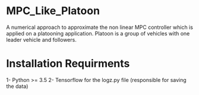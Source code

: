 # MPC_Like_Platoon

A numerical approach to approximate the non linear MPC controller which is applied on a platooning application.  Platoon is a group of vehicles with one leader vehicle and followers.

# Installation Requirments
1- Python >= 3.5
2- Tensorflow for the logz.py file (responsible for saving the data)
